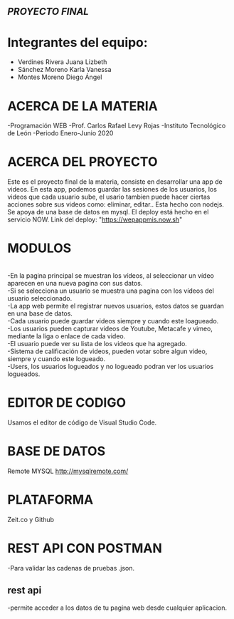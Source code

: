 ## _PROYECTO FINAL_

# Integrantes del equipo:
* Verdines Rivera Juana Lizbeth
* Sánchez Moreno Karla Vanessa
* Montes Moreno Diego Ángel

# ACERCA DE LA MATERIA
-Programación WEB
-Prof. Carlos Rafael Levy Rojas
-Instituto Tecnológico de León
-Periodo Enero-Junio 2020


# ACERCA DEL PROYECTO
Este es el proyecto final de la materia, consiste en desarrollar una app de videos. En esta app, podemos guardar las sesiones de los usuarios, los videos que cada usuario sube, el usario tambien puede hacer ciertas acciones sobre sus videos como: eliminar, editar.. 
Esta hecho con nodejs. Se apoya de una base de datos en mysql. 
El deploy está hecho en el servicio NOW.
Link del deploy: "https://wepappmis.now.sh"

# MODULOS
 </br>-En la pagina principal se muestran los vídeos, al seleccionar un vídeo aparecen en una nueva pagina con sus datos.
 </br>-Si se selecciona un usuario  se muestra  una pagina con los vídeos del usuario seleccionado.
 </br>-La app web permite el registrar nuevos usuarios, estos datos se guardan en una base de datos.
 </br>-Cada usuario puede guardar videos siempre y cuando este loagueado.
 </br>-Los usuarios pueden capturar videos de Youtube, Metacafe y vimeo, mediante la liga o enlace de cada video.
 </br>-El usuario puede ver su lista de los videos que ha agregado.
 </br>-Sistema de calificación de videos, pueden votar sobre algun video, siempre y cuando este logueado.
 </br>-Users, los usuarios logueados y no logueado podran ver los usuarios logueados.

# EDITOR DE CODIGO
Usamos el editor de código de Visual Studio Code.

# BASE DE DATOS
Remote MYSQL
http://mysqlremote.com/

# PLATAFORMA 
Zeit.co y Github

# REST API CON POSTMAN
 -Para validar las cadenas de pruebas .json.
## rest api 
 -permite acceder a los datos de tu pagina web desde cualquier aplicacion.
